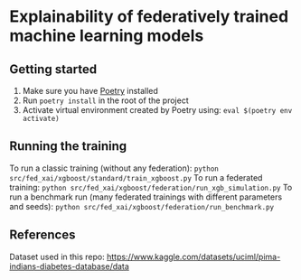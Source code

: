 # Explainability of federatively trained machine learning models

## Getting started

1. Make sure you have [Poetry](https://python-poetry.org/) installed
2. Run `poetry install` in the root of the project
3. Activate virtual environment created by Poetry using: `eval $(poetry env activate)`

## Running the training

To run a classic training (without any federation): `python src/fed_xai/xgboost/standard/train_xgboost.py`
To run a federated training: `python src/fed_xai/xgboost/federation/run_xgb_simulation.py`
To run a benchmark run (many federated trainings with different parameters and seeds): `python src/fed_xai/xgboost/federation/run_benchmark.py`


## References

Dataset used in this repo: https://www.kaggle.com/datasets/uciml/pima-indians-diabetes-database/data
